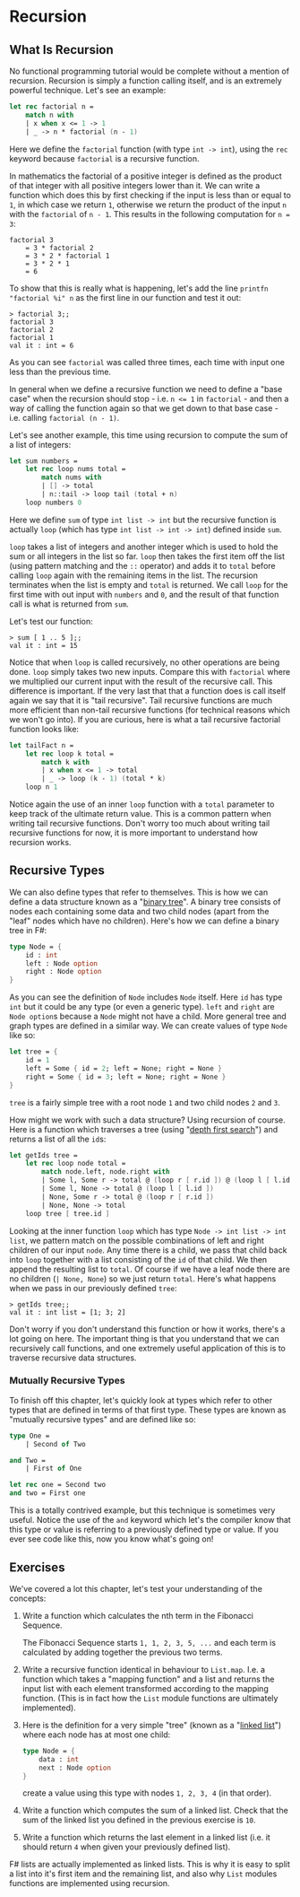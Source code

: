 # Recursion

## What Is Recursion

No functional programming tutorial would be complete without a mention of recursion. Recursion is simply a function calling itself, and is an extremely powerful technique. Let's see an example:

```fsharp
let rec factorial n =
    match n with
    | x when x <= 1 -> 1
    | _ -> n * factorial (n - 1)
```

Here we define the `factorial` function (with type `int -> int`), using the `rec` keyword because `factorial` is a recursive function.   

In mathematics the factorial of a positive integer is defined as the product of that integer with all positive integers lower than it. We can write a function which does this by first checking if the input is less than or equal to `1`, in which case we return `1`, otherwise we return the product of the input `n` with the `factorial` of `n - 1`. This results in the following computation for `n = 3`:

```
factorial 3 
    = 3 * factorial 2
    = 3 * 2 * factorial 1
    = 3 * 2 * 1 
    = 6
```

To show that this is really what is happening, let's add the line `printfn "factorial %i" n` as the first line in our function and test it out:

``` {highlight: [5]}
> factorial 3;;
factorial 3
factorial 2
factorial 1
val it : int = 6
```

As you can see `factorial` was called three times, each time with input one less than the previous time.

In general when we define a recursive function we need to define a "base case" when the recursion should stop - i.e. `n <= 1` in `factorial` - and then a way of calling the function again so that we get down to that base case - i.e. calling `factorial (n - 1)`.

Let's see another example, this time using recursion to compute the sum of a list of integers:

```fsharp
let sum numbers =
    let rec loop nums total =
        match nums with
        | [] -> total
        | n::tail -> loop tail (total + n)
    loop numbers 0
```

Here we define `sum` of type `int list -> int` but the recursive function is actually `loop` (which has type `int list -> int -> int`) defined inside `sum`. 

`loop` takes a list of integers and another integer which is used to hold the sum or all integers in the list so far. `loop` then takes the first item off the list (using pattern matching and the `::` operator) and adds it to `total` before calling `loop` again with the remaining items in the list. The recursion terminates when the list is empty and `total` is returned. We call `loop` for the first time with out input with `numbers` and `0`, and the result of that function call is what is returned from `sum`. 

Let's test our function:

``` {highlight: [2]}
> sum [ 1 .. 5 ];;
val it : int = 15
```

Notice that when `loop` is called recursively, no other operations are being done. `loop` simply takes two new inputs. Compare this with `factorial` where we multiplied our current input with the result of the recursive call. This difference is important. If the very last that that a function does is call itself again we say that it is "tail recursive". Tail recursive functions are much more efficient than non-tail recursive functions (for technical reasons which we won't go into). If you are curious, here is what a tail recursive factorial function looks like:

```fsharp
let tailFact n =
    let rec loop k total =
        match k with
        | x when x <= 1 -> total
        | _ -> loop (k - 1) (total * k)
    loop n 1
```

Notice again the use of an inner `loop` function with a `total` parameter to keep track of the ultimate return value. This is a common pattern when writing tail recursive functions. Don't worry too much about writing tail recursive functions for now, it is more important to understand how recursion works.

## Recursive Types

We can also define types that refer to themselves. This is how we can define a data structure known as a "[binary tree](https://en.wikipedia.org/wiki/Binary_tree)". A binary tree consists of nodes each containing some data and two child nodes (apart from the "leaf" nodes which have no children). Here's how we can define a binary tree in F#:

```fsharp {highlight: ['3-4']}
type Node = {
    id : int
    left : Node option
    right : Node option
}
```

As you can see the definition of `Node` includes `Node` itself. Here `id` has type `int` but it could be any type (or even a generic type). `left` and `right` are `Node option`s because a `Node` might not have a child. More general tree and graph types are defined in a similar way. We can create values of type `Node` like so:

```fsharp
let tree = {
    id = 1
    left = Some { id = 2; left = None; right = None }
    right = Some { id = 3; left = None; right = None }
}
```

`tree` is a fairly simple tree with a root node `1` and two child nodes `2` and `3`.

How might we work with such a data structure? Using recursion of course. Here is a function which traverses a tree (using "[depth first search](https://en.wikipedia.org/wiki/Depth-first_search)") and returns a list of all the `id`s:

```fsharp
let getIds tree =
    let rec loop node total =
        match node.left, node.right with
        | Some l, Some r -> total @ (loop r [ r.id ]) @ (loop l [ l.id ])
        | Some l, None -> total @ (loop l [ l.id ])
        | None, Some r -> total @ (loop r [ r.id ])
        | None, None -> total
    loop tree [ tree.id ]
```

Looking at the inner function `loop` which has type `Node -> int list -> int list`, we pattern match on the possible combinations of left and right children of our input `node`. Any time there is a child, we pass that child back into `loop` together with a list consisting of the `id` of that child. We then append the resulting list to `total`. Of course if we have a leaf node there are no children (`| None, None`) so we just return `total`. Here's what happens when we pass in our previously defined `tree`:

``` {highlight: [2]}
> getIds tree;;
val it : int list = [1; 3; 2]
```

Don't worry if you don't understand this function or how it works, there's a lot going on here. The important thing is that you understand that we can recursively call functions, and one extremely useful application of this is to traverse recursive data structures.

### Mutually Recursive Types

To finish off this chapter, let's quickly look at types which refer to other types that are defined in terms of that first type. These types are known as "mutually recursive types" and are defined like so:

```fsharp
type One =
    | Second of Two

and Two =
    | First of One

let rec one = Second two
and two = First one
```

This is a totally contrived example, but this technique is sometimes very useful. Notice the use of the `and` keyword which let's the compiler know that this type or value is referring to a previously defined type or value. If you ever see code like this, now you know what's going on!

## Exercises

We've covered a lot this chapter, let's test your understanding of the concepts:

1. Write a function which calculates the nth term in the Fibonacci Sequence.
    
    <note>
    
    The Fibonacci Sequence starts `1, 1, 2, 3, 5, ...` and each term is calculated by adding together the previous two terms.

    </note>

2. Write a recursive function identical in behaviour to `List.map`. I.e. a function which takes a "mapping function" and a list and returns the input list with each element transformed according to the mapping function. (This is in fact how the `List` module functions are ultimately implemented).
3. Here is the definition for a very simple "tree" (known as a "[linked list](https://en.wikipedia.org/wiki/Linked_list)") where each node has at most one child:
    ```fsharp
    type Node = {
        data : int
        next : Node option
    }
    ```
    create a value using this type with nodes `1, 2, 3, 4` (in that order).
4. Write a function which computes the sum of a linked list. Check that the sum of the linked list you defined in the previous exercise is `10`.
5. Write a function which returns the last element in a linked list (i.e. it should return `4` when given your previously defined list).

<note>

F# lists are actually implemented as linked lists. This is why it is easy to split a list into it's first item and the remaining list, and also why `List` modules functions are implemented using recursion.

</note>